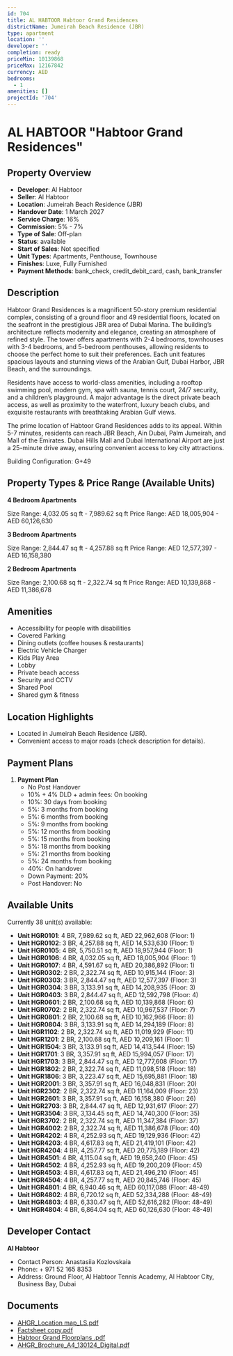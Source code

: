 ```yaml
---
id: 704
title: AL HABTOOR Habtoor Grand Residences
districtName: Jumeirah Beach Residence (JBR)
type: apartment
location: ''
developer: ''
completion: ready
priceMin: 10139868
priceMax: 12167842
currency: AED
bedrooms:
  - 1
amenities: []
projectId: '704'
---
```


# AL HABTOOR "Habtoor Grand Residences"

## Property Overview
- **Developer**: Al Habtoor
- **Seller**: Al Habtoor
- **Location**: Jumeirah Beach Residence (JBR)
- **Handover Date**: 1 March 2027
- **Service Charge**: 16%
- **Commission**: 5% - 7%
- **Type of Sale**: Off-plan
- **Status**: available
- **Start of Sales**: Not specified
- **Unit Types**: Apartments, Penthouse, Townhouse
- **Finishes**: Luxe, Fully Furnished
- **Payment Methods**: bank_check, credit_debit_card, cash, bank_transfer

## Description
Habtoor Grand Residences is a magnificent 50-story premium residential complex, consisting of a ground floor and 49 residential floors, located on the seafront in the prestigious JBR area of Dubai Marina. The building’s architecture reflects modernity and elegance, creating an atmosphere of refined style. The tower offers apartments with 2-4 bedrooms, townhouses with 3-4 bedrooms, and 5-bedroom penthouses, allowing residents to choose the perfect home to suit their preferences. Each unit features spacious layouts and stunning views of the Arabian Gulf, Dubai Harbor, JBR Beach, and the surroundings.

Residents have access to world-class amenities, including a rooftop swimming pool, modern gym, spa with sauna, tennis court, 24/7 security, and a children’s playground. A major advantage is the direct private beach access, as well as proximity to the waterfront, luxury beach clubs, and exquisite restaurants with breathtaking Arabian Gulf views.

The prime location of Habtoor Grand Residences adds to its appeal. Within 5-7 minutes, residents can reach JBR Beach, Ain Dubai, Palm Jumeirah, and Mall of the Emirates. Dubai Hills Mall and Dubai International Airport are just a 25-minute drive away, ensuring convenient access to key city attractions.

Building Configuration: G+49

## Property Types & Price Range (Available Units)
**4 Bedroom Apartments**

Size Range: 4,032.05 sq ft - 7,989.62 sq ft
Price Range: AED 18,005,904 - AED 60,126,630

**3 Bedroom Apartments**

Size Range: 2,844.47 sq ft - 4,257.88 sq ft
Price Range: AED 12,577,397 - AED 16,158,380

**2 Bedroom Apartments**

Size Range: 2,100.68 sq ft - 2,322.74 sq ft
Price Range: AED 10,139,868 - AED 11,386,678

## Amenities
- Accessibility for people with disabilities
- Covered Parking
- Dining outlets  (coffee houses & restaurants)
- Electric Vehicle Charger
- Kids Play Area
- Lobby
- Private beach access
- Security and CCTV
- Shared Pool
- Shared gym & fitness

## Location Highlights
- Located in Jumeirah Beach Residence (JBR).
- Convenient access to major roads (check description for details).

## Payment Plans
1. **Payment Plan**
   - No Post Handover
   - 10% + 4% DLD + admin fees: On booking
   - 10%: 30 days from booking
   - 5%: 3 months from booking
   - 5%: 6 months from booking
   - 5%: 9 months from booking
   - 5%: 12 months from booking
   - 5%: 15 months from booking
   - 5%: 18 months from booking
   - 5%: 21 months from booking
   - 5%: 24 months from booking
   - 40%: On handover
   - Down Payment: 20%
   - Post Handover: No

## Available Units
Currently 38 unit(s) available:
- **Unit HGR0101**: 4 BR, 7,989.62 sq ft, AED 22,962,608 (Floor: 1)
- **Unit HGR0102**: 3 BR, 4,257.88 sq ft, AED 14,533,630 (Floor: 1)
- **Unit HGR0105**: 4 BR, 5,750.51 sq ft, AED 18,957,944 (Floor: 1)
- **Unit HGR0106**: 4 BR, 4,032.05 sq ft, AED 18,005,904 (Floor: 1)
- **Unit HGR0107**: 4 BR, 4,591.67 sq ft, AED 20,386,892 (Floor: 1)
- **Unit HGR0302**: 2 BR, 2,322.74 sq ft, AED 10,915,144 (Floor: 3)
- **Unit HGR0303**: 3 BR, 2,844.47 sq ft, AED 12,577,397 (Floor: 3)
- **Unit HGR0304**: 3 BR, 3,133.91 sq ft, AED 14,208,935 (Floor: 3)
- **Unit HGR0403**: 3 BR, 2,844.47 sq ft, AED 12,592,798 (Floor: 4)
- **Unit HGR0601**: 2 BR, 2,100.68 sq ft, AED 10,139,868 (Floor: 6)
- **Unit HGR0702**: 2 BR, 2,322.74 sq ft, AED 10,967,537 (Floor: 7)
- **Unit HGR0801**: 2 BR, 2,100.68 sq ft, AED 10,162,966 (Floor: 8)
- **Unit HGR0804**: 3 BR, 3,133.91 sq ft, AED 14,294,189 (Floor: 8)
- **Unit HGR1102**: 2 BR, 2,322.74 sq ft, AED 11,019,929 (Floor: 11)
- **Unit HGR1201**: 2 BR, 2,100.68 sq ft, AED 10,209,161 (Floor: 1)
- **Unit HGR1504**: 3 BR, 3,133.91 sq ft, AED 14,413,544 (Floor: 15)
- **Unit HGR1701**: 3 BR, 3,357.91 sq ft, AED 15,994,057 (Floor: 17)
- **Unit HGR1703**: 3 BR, 2,844.47 sq ft, AED 12,777,608 (Floor: 17)
- **Unit HGR1802**: 2 BR, 2,322.74 sq ft, AED 11,098,518 (Floor: 18)
- **Unit HGR1806**: 3 BR, 3,223.47 sq ft, AED 15,695,881 (Floor: 18)
- **Unit HGR2001**: 3 BR, 3,357.91 sq ft, AED 16,048,831 (Floor: 20)
- **Unit HGR2302**: 2 BR, 2,322.74 sq ft, AED 11,164,009 (Floor: 23)
- **Unit HGR2601**: 3 BR, 3,357.91 sq ft, AED 16,158,380 (Floor: 26)
- **Unit HGR2703**: 3 BR, 2,844.47 sq ft, AED 12,931,617 (Floor: 27)
- **Unit HGR3504**: 3 BR, 3,134.45 sq ft, AED 14,740,300 (Floor: 35)
- **Unit HGR3702**: 2 BR, 2,322.74 sq ft, AED 11,347,384 (Floor: 37)
- **Unit HGR4002**: 2 BR, 2,322.74 sq ft, AED 11,386,678 (Floor: 40)
- **Unit HGR4202**: 4 BR, 4,252.93 sq ft, AED 19,129,936 (Floor: 42)
- **Unit HGR4203**: 4 BR, 4,617.83 sq ft, AED 21,419,101 (Floor: 42)
- **Unit HGR4204**: 4 BR, 4,257.77 sq ft, AED 20,775,189 (Floor: 42)
- **Unit HGR4501**: 4 BR, 4,115.04 sq ft, AED 19,658,240 (Floor: 45)
- **Unit HGR4502**: 4 BR, 4,252.93 sq ft, AED 19,200,209 (Floor: 45)
- **Unit HGR4503**: 4 BR, 4,617.83 sq ft, AED 21,496,210 (Floor: 45)
- **Unit HGR4504**: 4 BR, 4,257.77 sq ft, AED 20,845,746 (Floor: 45)
- **Unit HGR4801**: 4 BR, 6,940.46 sq ft, AED 60,117,088 (Floor: 48-49)
- **Unit HGR4802**: 4 BR, 6,720.12 sq ft, AED 52,334,288 (Floor: 48-49)
- **Unit HGR4803**: 4 BR, 6,330.47 sq ft, AED 52,616,282 (Floor: 48-49)
- **Unit HGR4804**: 4 BR, 6,864.04 sq ft, AED 60,126,630 (Floor: 48-49)

## Developer Contact
**Al Habtoor**
- Contact Person: Anastasiia Kozlovskaia
- Phone: + 971 52 165 8353
- Address: Ground Floor, Al Habtoor Tennis Academy, Al Habtoor City, Business Bay, Dubai

## Documents
- [AHGR_Location map_LS.pdf](https://cdn.geniemap.net/2024/01/10/ou0mrUAXF3pQXZjhVZoNgD51YOVLIlmblKFUujbz.pdf)
- [Factsheet copy.pdf](https://cdn.geniemap.net/2024/01/10/eL5wKdXlzAFen58IA8cl49uYuTAGTxdUJQascMbE.pdf)
- [Habtoor Grand Floorplans .pdf](https://cdn.geniemap.net/2024/03/04/ULd41yaokWGPbHDl6Dt2aUiaf9P0xbX0rFCqH4Qy.pdf)
- [AHGR_Brochure_A4_130124_Digital.pdf](https://cdn.geniemap.net/2024/03/03/IX5xvcKmcVK10aD5ntpVhOVS32ZpMLPOnzx28YyF.pdf)
